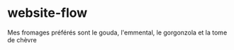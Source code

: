 # website-flow

Mes fromages préférés sont le gouda, l'emmental, le gorgonzola et la tome de chèvre 